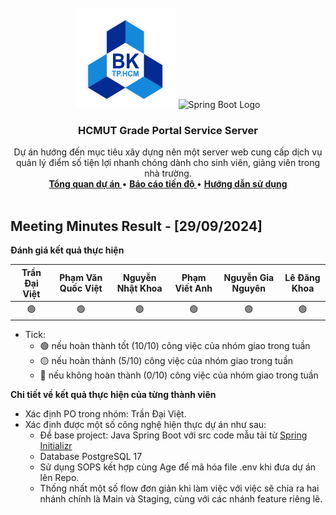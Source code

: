 <!-- PROJECT LOGO -->
<br />
<div align="center">
  <a >
    <img src="../../../hcmut.png" alt="HCMUT Logo" width="160" height="160">
    <img src="https://spring.io/img/spring-2.svg" alt="Spring Boot Logo" width="160" height="160">
  </a>

  <h3 align="center">HCMUT Grade Portal Service Server</h3>

  <p align="center">
    Dự án hướng đến mục tiêu xây dựng nên một server web cung cấp dịch vụ quản lý điểm số tiện lợi nhanh chóng dành cho sinh viên, giảng viên  trong nhà trường.
    <br />
    <a href="../../../README.md"><strong>Tổng quan dự án </strong></a>
    •
    <a href="../../report.md"><strong>Báo cáo tiến độ </strong></a>
    •
    <a href="../../../docs/document.md"><strong>Hướng dẫn sử dụng</strong></a>
    <br />
    <br />
  </p>
</div>

## Meeting Minutes Result - [29/09/2024]

**Đánh giá kết quả thực hiện**

| Trần Đại Việt | Phạm Văn Quốc Việt | Nguyễn Nhật Khoa | Phạm Viết Anh | Nguyễn Gia Nguyên | Lê Đăng Khoa |
| :-----------: | :----------------: | :--------------: | :-----------: | :---------------: | :----------: |
|      🟢       |         🟢         |        🟢        |      🟢       |        🟢         |      🟢      |

- Tick:
  - 🟢 nếu hoàn thành tốt (10/10) công việc của nhóm giao trong tuần
  - 🟡 nếu hoàn thành (5/10) công việc của nhóm giao trong tuần
  - 🔴 nếu không hoàn thành (0/10) công việc của nhóm giao trong tuần

**Chi tiết về kết quả thực hiện của từng thành viên**

- Xác định PO trong nhóm: Trần Đại Việt.
- Xác định được một số công nghệ hiện thực dự án như sau:
  - Để base project: Java Spring Boot với src code mẫu tải từ [Spring Initializr](https://start.spring.io/)
  - Database PostgreSQL 17
  - Sử dụng SOPS kết hợp cùng Age để mã hóa file .env khi đưa dự án lên Repo.
  - Thống nhất một số flow đơn giản khi làm việc với việc sẽ chia ra hai nhánh chính là Main và Staging, cùng với các nhánh feature riêng lẽ.
